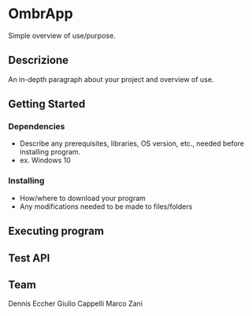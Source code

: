 # OmbrApp

Simple overview of use/purpose.

## Descrizione

An in-depth paragraph about your project and overview of use.

## Getting Started

### Dependencies

* Describe any prerequisites, libraries, OS version, etc., needed before installing program.
* ex. Windows 10

### Installing

* How/where to download your program
* Any modifications needed to be made to files/folders

## Executing program

## Test API

## Team

Dennis Eccher
Giulio Cappelli
Marco Zani
